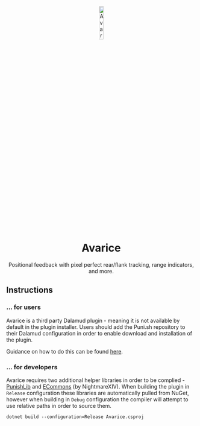 <!-- Repository Header Begin -->
<div align="center">
<img src="https://love.puni.sh/resources/avarice.svg" alt="Avarice IconUrl" width="15%">

# Avarice

Positional feedback with pixel perfect rear/flank tracking, range indicators, and more.

</div>

<!-- Repository Header End -->

## Instructions
### ... for users

Avarice is a third party Dalamud plugin - meaning it is not available by default in the plugin installer. Users should add the Puni.sh repository to their Dalamud configuration in order to enable download and installation of the plugin.

Guidance on how to do this can be found [here]().

### ... for developers

Avarice requires two additional helper libraries in order to be complied - [PunishLib](https://github.com/PunishXIV/PunishLib) and [ECommons](https://github.com/NightmareXIV/ECommons) (by NightmareXIV). When building the plugin in `Release` configuration these libraries are automatically pulled from NuGet, however when building in `Debug` configuration the compiler will attempt to use relative paths in order to source them.

`dotnet build --configuration=Release Avarice.csproj`

